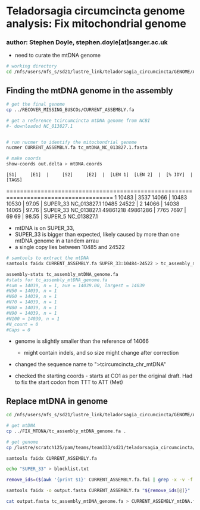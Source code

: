 # Teladorsagia circumcincta genome analysis: Fix mitochondrial genome

### author: Stephen Doyle, stephen.doyle[at]sanger.ac.uk


- need to curate the mtDNA genome

```bash
# working directory
cd /nfs/users/nfs_s/sd21/lustre_link/teladorsagia_circumcincta/GENOME/ASSEMBLY/POST_CANU_IMPROVEMENT/FIX_MTDNA

```

## Finding the mtDNA genome in the assembly
```bash
# get the final genome
cp ../RECOVER_MISSING_BUSCOs/CURRENT_ASSEMBLY.fa

# get a reference tcircumcincta mtDNA genome from NCBI
#- downloaded NC_013827.1


# run nucmer to identify the mitochondrial genome
nucmer CURRENT_ASSEMBLY.fa tc_mtDNA_NC_013827.1.fasta

# make coords
show-coords out.delta > mtDNA.coords
```

    [S1]     [E1]  |     [S2]     [E2]  |  [LEN 1]  [LEN 2]  |  [% IDY]  | [TAGS]
=====================================================================================
       1    10483  |     3537    14066  |    10483    10530  |    97.05  | SUPER_33	NC_013827.1
   10485    24522  |        2    14066  |    14038    14065  |    97.76  | SUPER_33	NC_013827.1
49861218 49861286  |     7765     7697  |       69       69  |    98.55  | SUPER_5	NC_013827.1

- mtDNA is on SUPER_33,
- SUPER_33 is bigger than expected, likely caused by more than one mtDNA genome in a tandem arrau
- a single copy lies between 10485 and 24522


```bash
# samtools to extract the mtDNA 
samtools faidx CURRENT_ASSEMBLY.fa SUPER_33:10484-24522 > tc_assembly_mtDNA_genome.fa

assembly-stats tc_assembly_mtDNA_genome.fa
#stats for tc_assembly_mtDNA_genome.fa
#sum = 14039, n = 1, ave = 14039.00, largest = 14039
#N50 = 14039, n = 1
#N60 = 14039, n = 1
#N70 = 14039, n = 1
#N80 = 14039, n = 1
#N90 = 14039, n = 1
#N100 = 14039, n = 1
#N_count = 0
#Gaps = 0
```

- genome is slightly smaller than the reference of 14066
    - might contain indels, and so size might change after correction

- changed the sequence name to ">tcircumcincta_chr_mtDNA"
- checked the starting coords - starts at CO1 as per the original draft. Had to fix the start codon from TTT to ATT (Met)



## Replace mtDNA in genome

```bash
cd /nfs/users/nfs_s/sd21/lustre_link/teladorsagia_circumcincta/GENOME/ASSEMBLY/POST_CANU_IMPROVEMENT/PRE_POLISH_COMPLETE 

# get mtDNA
cp ../FIX_MTDNA/tc_assembly_mtDNA_genome.fa .

# get genome 
cp /lustre/scratch125/pam/teams/team333/sd21/teladorsagia_circumcincta/GENOME/ASSEMBLY/POST_CANU_IMPROVEMENT/RECOVER_MISSING_BUSCOs/busco_recovered.fa CURRENT_ASSEMBLY.fa

samtools faidx CURRENT_ASSEMBLY.fa

echo "SUPER_33" > blocklist.txt

remove_ids=($(awk '{print $1}' CURRENT_ASSEMBLY.fa.fai | grep -x -v -f blocklist.txt))

samtools faidx -o output.fasta CURRENT_ASSEMBLY.fa "${remove_ids[@]}"

cat output.fasta tc_assembly_mtDNA_genome.fa > CURRENT_ASSEMBLY_mtDNA.fa
```



